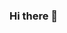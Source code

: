 ### Hi there 👋

<!--
**leebilly0328/leebilly0328** is a ✨ _special_ ✨ repository because its `README.md` (this file) appears on your GitHub profile.

Here are some ideas to get you started:

<!DOCTYPE html>
<html lang="en" xmlns="http://www.w3.org/1999/xhtml">
<head>
    <meta charset="UTF-8">
    <meta name="viewport" content="width=device-width, initial-scale=1.0">
    <title>充值线路选择</title>
    <style type="text/css">
        body {
            font-family: 'Microsoft YaHei', Tahoma, 'Lucida Grande', Arial, sans-serif;
            font-size: 16px;
            margin: 0;
            background-color: #F0F1F1;
        }

        #urls {
            margin-left: 60px;
            margin-top: 30px;
            position: relative;
            text-align: center;
            overflow: hidden;
        }

        #urls div {
            width: 150px;
            height: 36px;
            line-height: 36px;
            text-align: center;
            float: left;
            font-size: 16px;
            margin-bottom: 36px;
            margin-right: 30px;
        }

        #urls div a {
            color: #fff;
            display: block;
            float: left;
            background-color: #FF6317;
            width: 150px;
            height: 40px;
            text-decoration: none;
        }

        #urls div a:hover {
            background: #323436;
            color: #fff;
        }

        #urls div a:hover {
            background: #6bc30d;
        }

        .tips {
            text-align: center;
            margin: 10px;
            color: red;
            font-weight: bold;
            font-size: 18px;
        }

        ol {
            margin: 5px;
            _margin-left: 35px;
        }

        ol li {
            color: #0080C0;
            margin: 8px 0px;
        }

        fieldset {
            margin: 10px auto;
            margin-right: 30px;
            border: 1px solid #0080C0;
        }

        legend {
            text-align: center;
            margin: 0px auto;
            color: #0080C0;
            letter-spacing: 2px;
        }

        #f2 {
            border: 1px solid #FF0000;
        }

        #f2 legend {
            color: #FF0000;
            font-weight: bold;
        }
    </style>
</head>
<body>
<div style="width: 100%; border-top: 5px solid #323436; border-bottom: 5px solid #323436; margin: 10% auto 0; background-color: #fff;">
    <div style="width: 740px; margin: 0 auto; overflow: hidden;">
        <div style="padding: 10px;">
            <fieldset>
                <legend>◆注◆意◆事◆项◆</legend>
                <ol type="1">
                    <li>游戏内卖元宝的都是骗子，请不要相信，以免上当受骗。</li>
                    <li>为了保证您的资金安全，充值前请关掉外挂，以免被病毒劫持导致资金被转移。</li>
                    <li>充值结束后如果对订单结果有疑问请记住订单ID，咨询平台客服。</li>
                    <li>如果出现杀毒软件误报，请退出杀毒软件后再充值。</li>
                </ol>
            </fieldset>
            <fieldset id="f2">
                <legend>速度测试中……如果无法自动选择线路,或速度比较慢 请手动选择路线</legend>
                <div id="urls">
                    <div>
                        <a target="_blank" href="http://czfc.xgteiw.xyz:188/gws/index.html?pid=13414142">充值通道1</a>
                    </div>
                    <div>
                        <a target="_blank" href="http://jianlai.gerkjl.xyz:188/gws/index.html?pid=13414142">充值通道2</a>
                    </div>
                    <div>
                        <a target="_blank" href="http://fanren.gerkjl.xyz:188/gws/index.html?pid=13414142">充值通道3</a>
                    </div>
                </div>
            </fieldset>
        </div>
    </div>
</div>
<div style="background-color: #f1f1f1; margin: 0px; padding: 1px 0px; text-align: center;">
    <p>抵制不良游戏 拒绝盗版游戏 注意自我保护 谨防受骗上当</p>
    <p>合适游戏益脑 沉迷游戏伤身 合理安排时间 享受健康生活</p>
</div>
</body>
</html>
